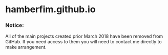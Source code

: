 # hamberfim.github.io

### Notice:
All of the main projects created prior March 2018 have been removed from GitHub. If you need access to them you will need to contact me directly to make arrangement.

